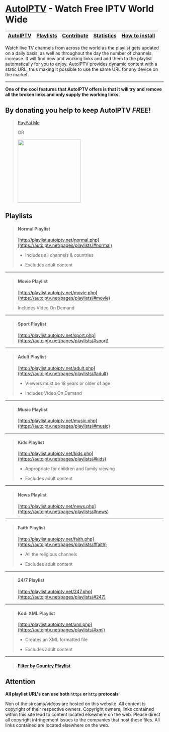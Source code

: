 # [AutoIPTV](https://autoiptv.net) - Watch Free IPTV World Wide

| [AutoIPTV](https://autoiptv.net) | [Playlists](https://autoiptv.net/pages/playlists) | [Contribute](https://autoiptv.net/pages/contribute) | [Statistics](https://autoiptv.net/pages/statistics) | [How to install](https://autoiptv.net/#vlc) |
| ---- | ---- | ---- | ---- | ---- |

Watch live TV channels from across the world as the playlist gets updated on a daily basis, as well as throughout the day the number of channels increase. It will find new and working links and add them to the playlist automatically for you to enjoy. AutoIPTV provides dynamic content with a static URL, thus making it possible to use the same URL for any device on the market.

----

**One of the cool features that AutoIPTV offers is that it will try and remove all the broken links and only supply the working links.**

## By donating you help to keep AutoIPTV *FREE*!

> [PayPal Me](https://paypal.me/Rampaigh)
>
> OR
>
> <img id="paypal" class="pointer" width="200" src="https://autoiptv.net/resources/images/paypal.png" onclick="window.open('https://www.paypal.com/cgi-bin/webscr?cmd=_donations&amp;business=rampaigh@gmail.com&amp;item_name=Donation&amp;item_number=AutoIPTV&amp;currency_code=USD')">

## Playlists

> #### Normal Playlist
> [http://playlist.autoiptv.net/normal.php](https://autoiptv.net/pages/playlists/#normal)
>
> +	Includes all channels & countries
>
> -	Excludes adult content

----

> #### Movie Playlist
> [http://playlist.autoiptv.net/movie.php](https://autoiptv.net/pages/playlists/#movie)
>
> Includes Video On Demand

----

> #### Sport Playlist
> [http://playlist.autoiptv.net/sport.php](https://autoiptv.net/pages/playlists/#sport)

----

> #### Adult Playlist
> [http://playlist.autoiptv.net/adult.php](https://autoiptv.net/pages/playlists/#adult)
>
> +	Viewers must be 18 years or older of age
>
> +	Includes Video On Demand

----

> #### Music Playlist
> [http://playlist.autoiptv.net/music.php](https://autoiptv.net/pages/playlists/#music)

----

> #### Kids Playlist
> [http://playlist.autoiptv.net/kids.php](https://autoiptv.net/pages/playlists/#kids)
>
> +	Appropriate for children and family viewing
>
> -	Excludes adult content

----

> #### News Playlist
> [http://playlist.autoiptv.net/news.php](https://autoiptv.net/pages/playlists/#news)

----

> #### Faith Playlist
> [http://playlist.autoiptv.net/faith.php](https://autoiptv.net/pages/playlists/#faith)
>
> +	All the religious channels
>
> -	Excludes adult content

----

> #### 24/7 Playlist
> [http://playlist.autoiptv.net/247.php](https://autoiptv.net/pages/playlists/#247)

----

> #### Kodi XML Playlist
> [http://playlist.autoiptv.net/xml.php](https://autoiptv.net/pages/playlists/#xml)
>
> +	Creates an XML formatted file
>
> -	Excludes adult content

----

> #### [Filter by Country Playlist](https://autoiptv.net/pages/playlists/#country)

## Attention

**All playlist URL's can use both `https` or `http` protocals**

Non of the streams/videos are hosted on this website. All content is copyright of their respective owners. Copyright owners, links contained within this site lead to content located elsewhere on the web. Please direct all copyright infringement issues to the companies that host these files. All links contained are located elsewhere on the web.
